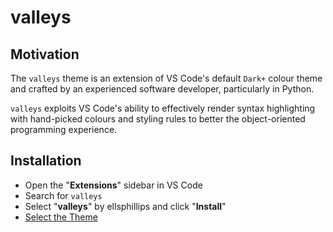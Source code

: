 # valleys

## Motivation

The `valleys` theme is an extension of VS Code's default `Dark+` colour theme and crafted by an experienced software developer, particularly in Python.

`valleys` exploits VS Code's ability to effectively render syntax highlighting with hand-picked colours and styling rules to better the object-oriented programming experience.

## Installation

- Open the "**Extensions**" sidebar in VS Code
- Search for `valleys`
- Select "**valleys**" by ellsphillips and click "**Install**"
- [Select the Theme](https://code.visualstudio.com/docs/getstarted/themes#_selecting-the-color-theme)
